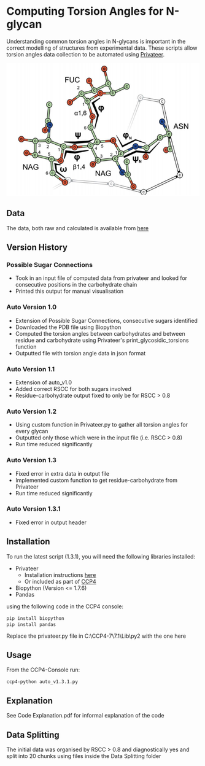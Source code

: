 # Computing Torsion Angles for N-glycan

Understanding common torsion angles in N-glycans is important in the correct modelling of structures from experimental data. These scripts allow torsion angles data collection to be automated using [Privateer](http://legacy.ccp4.ac.uk/html/privateer.html).

![Torsion Angles](https://github.com/Dialpuri/N-glycanTorsionAngles/blob/269acd1259f91895f2b1bf4646da6b126afe55d8/TorsionAngles.png)

## Data
The data, both raw and calculated is available from [here](https://drive.google.com/drive/folders/1vUMD7k50AcrIeOBhN2oZg_b-LH9Ea-qB?usp=sharing)

## Version History

### Possible Sugar Connections
* Took in an input file of computed data from privateer and looked for consecutive positions in the carbohydrate chain
* Printed this output for manual visualisation

### Auto Version 1.0
* Extension of Possible Sugar Connections, consecutive sugars identified
* Downloaded the PDB file using Biopython
* Computed the torsion angles between carbohydrates and between residue and carbohydrate using Privateer's print_glycosidic_torsions function
* Outputted file with torsion angle data in json format

### Auto Version 1.1
* Extension of auto_v1.0 
* Added correct RSCC for both sugars involved 
* Residue-carbohydrate output fixed to only be for RSCC > 0.8

### Auto Version 1.2
* Using custom function in Privateer.py to gather all torsion angles for every glycan
* Outputted only those which were in the input file (i.e. RSCC > 0.8)
* Run time reduced significantly

### Auto Version 1.3
* Fixed error in extra data in output file
* Implemented custom function to get residue-carbohydrate from Privateer
* Run time reduced significantly

### Auto Version 1.3.1
* Fixed error in output header

## Installation

To run the latest script (1.3.1), you will need the following libraries installed:
* Privateer
  * Installation instructions [here](https://github.com/glycojones/privateer)
  * Or included as part of [CCP4](https://www.ccp4.ac.uk/)
* Biopython (Version <= 1.7.6)
* Pandas

using the following code in the CCP4 console:
```
pip install biopython
pip install pandas
```
Replace the privateer.py file in C:\CCP4-7\7.1\Lib\py2 with the one here

## Usage

From the CCP4-Console run:
```
ccp4-python auto_v1.3.1.py
```

## Explanation 
See Code Explanation.pdf for informal explanation of the code

## Data Splitting
The initial data was organised by RSCC > 0.8 and diagnostically yes and split into 20 chunks using files inside the Data Splitting folder
